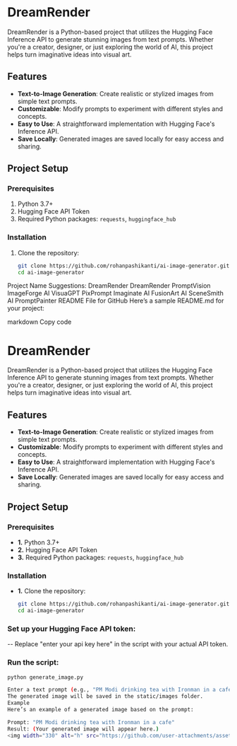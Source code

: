 # DreamRender

DreamRender is a Python-based project that utilizes the Hugging Face Inference API to generate stunning images from text prompts. Whether you're a creator, designer, or just exploring the world of AI, this project helps turn imaginative ideas into visual art.

## Features
- **Text-to-Image Generation**: Create realistic or stylized images from simple text prompts.
- **Customizable**: Modify prompts to experiment with different styles and concepts.
- **Easy to Use**: A straightforward implementation with Hugging Face's Inference API.
- **Save Locally**: Generated images are saved locally for easy access and sharing.

## Project Setup

### Prerequisites
1. Python 3.7+
2. Hugging Face API Token
3. Required Python packages: `requests`, `huggingface_hub`

### Installation
1. Clone the repository:
   ```bash
   git clone https://github.com/rohanpashikanti/ai-image-generator.git
   cd ai-image-generator


Project Name Suggestions:
DreamRender
DreamRender
PromptVision
ImageForge AI
VisuaGPT
PixPrompt
Imaginate AI
FusionArt AI
SceneSmith AI
PromptPainter
README File for GitHub
Here’s a sample README.md for your project:

markdown
Copy code
# DreamRender

DreamRender is a Python-based project that utilizes the Hugging Face Inference API to generate stunning images from text prompts. Whether you're a creator, designer, or just exploring the world of AI, this project helps turn imaginative ideas into visual art.

## Features
- **Text-to-Image Generation**: Create realistic or stylized images from simple text prompts.
- **Customizable**: Modify prompts to experiment with different styles and concepts.
- **Easy to Use**: A straightforward implementation with Hugging Face's Inference API.
- **Save Locally**: Generated images are saved locally for easy access and sharing.

## Project Setup

### Prerequisites
- **1.** Python 3.7+
- **2.** Hugging Face API Token
- **3.** Required Python packages: `requests`, `huggingface_hub`

### Installation
- **1.** Clone the repository:
   ```bash
   git clone https://github.com/rohanpashikanti/ai-image-generator.git
   cd ai-image-generator
   
### Set up your Hugging Face API token:
-- Replace "enter your api key here" in the script with your actual API token.

### Run the script:
  ```bash
  python generate_image.py

  Enter a text prompt (e.g., "PM Modi drinking tea with Ironman in a cafe").
  The generated image will be saved in the static/images folder.
  Example
  Here’s an example of a generated image based on the prompt:

  Prompt: "PM Modi drinking tea with Ironman in a cafe"
  Result: (Your generated image will appear here.)
  <img width="330" alt="h" src="https://github.com/user-attachments/assets/4b38915a-e1d6-4313-b43a-2ea62fadea86" />



